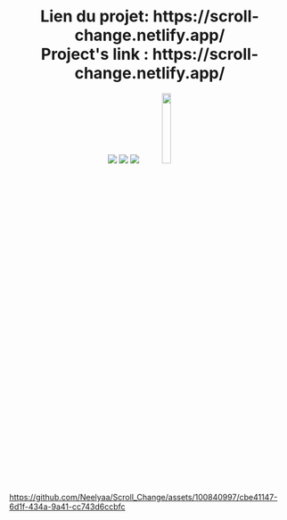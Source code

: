 <h1 align="center">Lien du projet: https://scroll-change.netlify.app/ </br> Project's link : https://scroll-change.netlify.app/</h1>

<p align="center"> 
<img src="https://img.shields.io/badge/HTML5-E34F26?style=for-the-badge&logo=html5&logoColor=white" />
<img src="https://img.shields.io/badge/CSS3-1572B6?style=for-the-badge&logo=css3&logoColor=white" />
<img src="https://img.shields.io/badge/JavaScript-323330?style=for-the-badge&logo=javascript&logoColor=F7DF1E" />
<img width="18%" src="https://a11ybadges.com/badge?logo=greensock" />
</p>

https://github.com/Neelyaa/Scroll_Change/assets/100840997/cbe41147-6d1f-434a-9a41-cc743d6ccbfc

